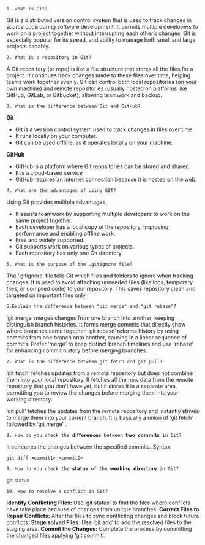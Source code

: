 `1. what is Git?`

Git is a distributed version control system that is used to track changes in source code during software development. It permits multiple developers to work on a project together without interrupting each other’s changes. Git is especially popular for its speed, and ability to manage both small and large projects capably.

`2. What is a repository in Git?`

A Git repository (or repo) is like a file structure that stores all the files for a project. It continues track changes made to these files over time, helping teams work together evenly. Git can control both local repositories (on your own machine) and remote repositories (usually hosted on platforms like GitHub, GitLab, or Bitbucket), allowing teamwork and backup.

`3. What is the difference between Git and GitHub?`

**Git**
- Git is a version control system used to track changes in files over time.
- It runs locally on your computer.
- Git can be used offline, as it operates locally on your machine.

**GitHub**
- GitHub is a platform where Git repositories can be stored and shared.
- It is a cloud-based service
- GitHub requires an internet connection because it is hosted on the web.

`4. What are the advantages of using GIT?`

Using Git provides multiple advantages:

- It assists teamwork by supporting multiple developers to work on the same project together.
- Each developer has a local copy of the repository, improving performance and enabling offline work.
- Free and widely supported.
- Git supports work on various types of projects.
- Each repository has only one Git directory.

`5. What is the purpose of the .gitignore file?`

The ‘.gitignore’ file tells Git which files and folders to ignore when tracking changes. It is used to avoid attaching unneeded files (like logs, temporary files, or compiled code) to your repository. This saves repository clean and targeted on important files only.

`6.Explain the difference between "git merge" and "git rebase"?`

‘git merge‘ merges changes from one branch into another, keeping distinguish branch histories. It forms merge commits that directly show where branches came together. ‘git rebase‘ reforms history by using commits from one branch onto another, causing in a linear sequence of commits. Prefer ‘merge’ to keep distinct branch timelines and use ‘rebase’ for enhancing commit history before merging branches.

`7. What is the difference between git fetch and git pull?`

‘git fetch’ fetches updates from a remote repository but does not combine them into your local repository. It fetches all the new data from the remote repository that you don’t have yet, but it stores it in a separate area, permitting you to review the changes before merging them into your working directory.

‘git pull‘ fetches the updates from the remote repository and instantly strives to merge them into your current branch. It is basically a union of ‘git fetch’ followed by ‘git merge’ .

`8. How do you check the 𝗱𝗶𝗳𝗳𝗲𝗿𝗲𝗻𝗰𝗲𝘀 between 𝘁𝘄𝗼 𝗰𝗼𝗺𝗺𝗶𝘁𝘀 in Git?`

It compares the changes between the specified commits.
Syntax:
```
git diff <commit1> <commit2>
```

`9. How do you check the 𝘀𝘁𝗮𝘁𝘂𝘀 of the 𝘄𝗼𝗿𝗸𝗶𝗻𝗴 𝗱𝗶𝗿𝗲𝗰𝘁𝗼𝗿𝘆 in Git?`

git status

`10. How to resolve a conflict in Git?`

**Identify Conflicting Files:** Use ‘git status’ to find the files where conflicts have take place because of changes from unique branches.
**Correct Files to Repair Conflicts:** Alter the files to sync conflicting changes and block future conflicts.
**Stage solved Files:** Use ‘git add’ to add the resolved files to the staging area. 
**Commit the Changes:** Complete the process by committing the changed files applying ‘git commit’.
